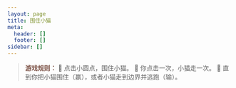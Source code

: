 ```yaml
---
layout: page
title: 围住小猫
meta:
  header: []
  footer: []
sidebar: []
---
```

<div align="center">
    <div id="catch-the-cat"></div>
</div>

<script src="https://cdn.jsdelivr.net/gh/XuxuGood/cdn@master/blogJs/catch-the-cat/phaser.min.js"></script>
<script src="https://cdn.jsdelivr.net/gh/XuxuGood/cdn@master/blogJs/catch-the-cat/catch-the-cat.js"></script>
<script src="https://cdn.jsdelivr.net/gh/XuxuGood/cdn@master/blogJs/catch-the-cat/game.js"></script>

> <strong style="color:#7C5246">游戏规则：</strong>
:bell: 点击小圆点，围住小猫。
:bell: 你点击一次，小猫走一次。
:bell: 直到你把小猫围住（赢），或者小猫走到边界并逃跑（输）。
